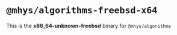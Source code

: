 # `@mhys/algorithms-freebsd-x64`

This is the **x86_64-unknown-freebsd** binary for `@mhys/algorithms`
